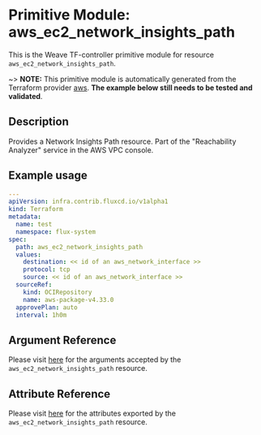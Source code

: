 
# Primitive Module: aws_ec2_network_insights_path

This is the Weave TF-controller primitive module for resource `aws_ec2_network_insights_path`.

~> **NOTE:** This primitive module is automatically generated from the Terraform provider [aws](https://registry.terraform.io/providers/hashicorp/aws/latest/docs/resources/ec2_network_insights_path). **The example below still needs to be tested and validated**.

## Description

Provides a Network Insights Path resource. Part of the "Reachability Analyzer" service in the AWS VPC console.

## Example usage

```yaml
---
apiVersion: infra.contrib.fluxcd.io/v1alpha1
kind: Terraform
metadata:
  name: test
  namespace: flux-system
spec:
  path: aws_ec2_network_insights_path
  values:
    destination: << id of an aws_network_interface >>
    protocol: tcp
    source: << id of an aws_network_interface >>
  sourceRef:
    kind: OCIRepository
    name: aws-package-v4.33.0
  approvePlan: auto
  interval: 1h0m
```

## Argument Reference

Please visit [here](https://registry.terraform.io/providers/hashicorp/aws/latest/docs/resources/ec2_network_insights_path#argument-reference) for the arguments accepted by the `aws_ec2_network_insights_path` resource.

## Attribute Reference

Please visit [here](https://registry.terraform.io/providers/hashicorp/aws/latest/docs/resources/ec2_network_insights_path#attributes-reference) for the attributes exported by the `aws_ec2_network_insights_path` resource.
